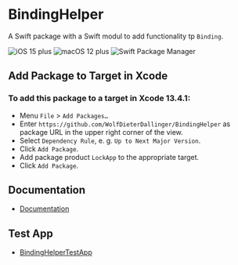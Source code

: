 # BindingHelper

A Swift package with a Swift modul to add functionality tp `Binding`.

![iOS 15 plus](https://img.shields.io/badge/iOS-15-success.svg) ![macOS 12 plus](https://img.shields.io/badge/macOS-12-success.svg) ![Swift Package Manager](https://img.shields.io/badge/SwiftPackageManager-OK-success.svg)

## Add Package to Target in Xcode

### To add this package to a target in Xcode 13.4.1: 

* Menu `File` > `Add Packages…`
* Enter `https://github.com/WolfDieterDallinger/BindingHelper` as package URL in the upper right corner of the view.
* Select `Dependency Rule`, e. g. `Up to Next Major Version`. 
* Click `Add Package`.
* Add package product `LockApp` to the appropriate target. 
* Click `Add Package`.

## Documentation

* [Documentation](https://wolfdieterdallinger.github.io/BindingHelper/documentation/bindinghelper/)

## Test App

* [BindingHelperTestApp](https://github.com/WolfDieterDallinger/BindingHelper/tree/main/Sources/BindingHelperTestApp)

